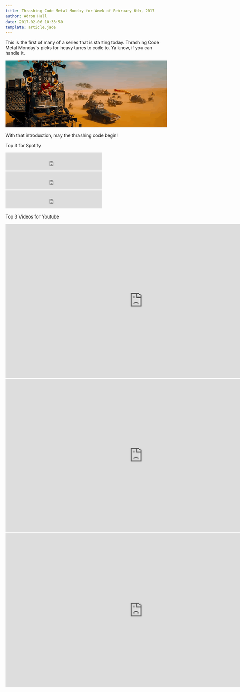 ```yaml
---
title: Thrashing Code Metal Monday for Week of February 6th, 2017
author: Adron Hall
date: 2017-02-06 10:33:50
template: article.jade
---
```

This is the first of many of a series that is starting today. Thrashing Code Metal Monday's picks for heavy tunes to code to. Ya know, if you can handle it.

![The Fire of Metal!](ep-1.gif)

With that introduction, may the thrashing code begin!

<span class="more"></span>

Top 3 for Spotify

<iframe width="300" height="56" src="https://embed.spotify.com/follow/1/?uri=spotify%3Aartist%3A5ctFffJBdJe8PZL7W7NeML&amp;size=detail&amp;theme=dark" scrolling="no" frameborder="0" style="border:none; overflow:hidden;" allowtransparency="true"></iframe>

<iframe width="300" height="56" src="https://embed.spotify.com/follow/1/?uri=spotify%3Aartist%3A67ZMMtA88DDO0gTuRrzGjn&amp;size=detail&amp;theme=dark" scrolling="no" frameborder="0" style="border:none; overflow:hidden;" allowtransparency="true"></iframe>

<iframe width="300" height="56" src="https://embed.spotify.com/follow/1/?uri=spotify%3Aartist%3A3dnH7fdVm2X07MK6Fkbhbt&amp;size=detail&amp;theme=dark" scrolling="no" frameborder="0" style="border:none; overflow:hidden;" allowtransparency="true"></iframe>

Top 3 Videos for Youtube

<iframe width="853" height="480" src="https://www.youtube.com/embed/9VHA0H8peZ0" frameborder="0" allowfullscreen></iframe>

<iframe width="853" height="480" src="https://www.youtube.com/embed/CpAcxbtXUgQ" frameborder="0" allowfullscreen></iframe>

<iframe width="853" height="480" src="https://www.youtube.com/embed/c-vhrv-1Ctg" frameborder="0" allowfullscreen></iframe>